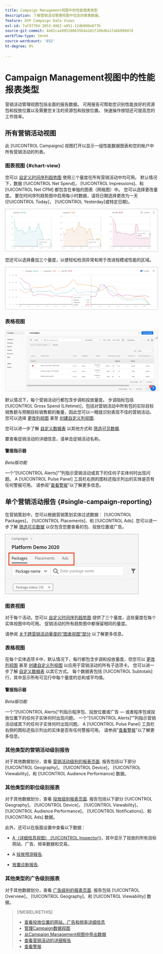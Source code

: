 ```yaml
---
title: Campaign Management视图中的性能报表类型
description: 了解营销活动管理视图中包含的报表数据。
feature: DSP Campaign Data Views
exl-id: 7af97704-2053-4862-a851-12db009e6776
source-git-commit: 4e82caa995286635b4a181f186d6a1fabb09847d
workflow-type: tm+mt
source-wordcount: '652'
ht-degree: 0%

---
```


# Campaign Management视图中的性能报表类型

营销活动管理视图包括全面的报告数据。 可用报告可帮助您识别性能良好的资源包和投放位置以及需要您关注的资源包和投放位置。 快速操作按钮还可提高您的工作效率。

## 所有营销活动视图

此 [!UICONTROL Campaigns] 视图打开以显示一组性能数据图表和您的帐户中所有营销活动的列表。

### 图表视图 {#chart-view}

您可以 [自定义时间序列趋势图](campaign-data-views-manage.md#data-visualizations-manage) 使用三个量度在所有营销活动中均可用。 默认情况下，数据 [!UICONTROL Net Spend]， [!UICONTROL Impressions]、和 [!UICONTROL Net CPM] 都包含在单独的图表（网格图）中。 您可以选择更改量度。 要在时间序列趋势图中启用每小时数据，请将日期选择更改为一天([!UICONTROL Today]， [!UICONTROL Yesterday]或特定日期)。

![三个量度的独立趋势图](/help/dsp/assets/trend-chart-separate.png)

您还可以选择叠加三个量度，以便轻松检测异常和用于改进规模或性能的区域。

![带叠加图的趋势图](/help/dsp/assets/trend-chart.png)

### 表格视图

![营销活动列表](/help/dsp/assets/campaigns-list.png)

默认情况下，每个营销活动行都包含步调和投放量度。 步调指标包括 [!UICONTROL Gross Spend (Lifetime)]，包括对营销活动中所有包的实际目标销售额与预期目标销售额的衡量，因此您可以一眼就识别表现不佳的营销活动。 您可以选择 [更改列视图](campaign-data-views-manage.md#column-view-change) 甚至 [创建自定义列视图](campaign-data-views-manage.md#column-view-create).

您可以进一步了解 [自定义数据表](campaign-data-views-manage.md#data-tables-manage) 以其他方式和 [筛选可见数据](campaign-data-views-manage.md#filter-data-tables).

要查看促销活动的详细信息，请单击促销活动名称。

#### 警报指示器

*Beta版功能*

一个“[!UICONTROL Alerts]“”列指示营销活动或其下的任何子实体何时出现问题。 A [!UICONTROL Pulse Panel] 工具栏右侧的图标还指示列出的实体是否有任何警报可用。 请参阅&quot;[查看警报](campaign-alerts.md)”以了解更多信息。

## 单个营销活动报告 {#single-campaign-reporting}

在营销策划中，您可以根据营销策划实体过滤数据： [!UICONTROL Packages]， [!UICONTROL Placements]、和 [!UICONTROL Ads]. 您可以进一步了解 [筛选可见数据](campaign-data-views-manage.md#filter-data-tables) 以仅包含您要查看的包、投放位置或广告。

![营销活动实体选项卡](/help/dsp/assets/campaign-subtabs.png)

### 图表视图

对于每个活动，您可以 [自定义时间序列趋势图](campaign-data-views-manage.md#data-visualizations-manage) 提供了三个量度，这些量度在每个实体视图中均可用。 促销活动的所有趋势图中都保留相同的量度。

请参阅 [关于跨营销活动量度的“图表视图”部分](#chart-view) 以了解更多信息。

### 表格视图

在每个实体选项卡中，默认情况下，每行都包含步调和投放量度，但您可以 [更改列视图](campaign-data-views-manage.md#column-view-change) 甚至 [创建自定义列视图](campaign-data-views-manage.md#column-view-create) 以应用于营销活动的所有子选项卡。 您可以进一步了解 [自定义数据表](campaign-data-views-manage.md#data-tables-manage) 以其它方式。 每个数据表包括 [!UICONTROL Subtotals] 行，其中显示所有可见行中每个量度的总和或平均值。

#### 警报指示器

*Beta版功能*

一个“[!UICONTROL Alerts]“列指示程序包、投放位置或广告 — 或者程序包或投放位置下的任何子实体何时出现问题。 一个“[!UICONTROL Alerts]“”列指示营销活动或其下的任何子实体何时出现问题。 A [!UICONTROL Pulse Panel] 工具栏右侧的图标还指示列出的实体是否有任何警报可用。 请参阅&quot;[查看警报](campaign-alerts.md)”以了解更多信息。

### 其他类型的营销活动级别报告

对于其他数据划分，查看 [营销活动级别的报表页面](/help/dsp/campaign-management/campaigns/campaign-view-report.md). 报告包括以下部分 [!UICONTROL Geography]， [!UICONTROL Device]， [!UICONTROL Viewability]、和 [!UICONTROL Audience Performance] 数据。

### 其他类型的职位级别报表

对于其他数据划分，查看 [投放级别报表页面](/help/dsp/campaign-management/placements/placement-view-report.md). 报告包括以下部分 [!UICONTROL Geography]， [!UICONTROL Device]， [!UICONTROL Viewability]， [!UICONTROL Audience Performance]， [!UICONTROL Notifications]、和 [!UICONTROL Ads] 数据。

此外，还可以在版面设置中查看以下数据：

* [A（详细信息视图） [!UICONTROL Inspector])](placement-details-view.md)，其中显示了投放的所有目标网站、广告、频率数据和交易。

* A [投放预测报告](/help/dsp/campaign-management/reports/placement-forecast.md).

* [放置诊断报告](/help/dsp/campaign-management/reports/placement-diagnostics.md).


### 其他类型的广告级别报表

对于其他数据划分，查看 [广告级别的报表页面](/help/dsp/campaign-management/ads/ad-view-report.md). 报告包括 [!UICONTROL Overview]， [!UICONTROL Geography]、和 [!UICONTROL Viewability] 数据。

>[!MORELIKETHIS]
>
>* [查看投放位置的网站、广告和频率详细信息](placement-details-view.md)
>* [管理Campaign数据视图](campaign-data-views-manage.md)
>* [从Campaign Management视图中导出数据](campaign-export-data.md)
>* [查看营销活动的详细报告](/help/dsp/campaign-management/campaigns/campaign-view-report.md)
>* [查看警报](campaign-alerts.md)
